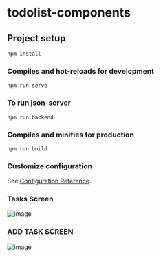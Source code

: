 # todolist-components

## Project setup
```
npm install
```

### Compiles and hot-reloads for development
```
npm run serve
```

### To run json-server
```
npm run backend
```

### Compiles and minifies for production
```
npm run build
```

### Customize configuration
See [Configuration Reference](https://cli.vuejs.org/config/).


### Tasks Screen
![image](https://user-images.githubusercontent.com/104439152/188710117-439fcaf6-9570-4cd6-b748-aec5dd1c395a.png)



### ADD TASK SCREEN
![image](https://user-images.githubusercontent.com/104439152/188690026-c778e57c-4ffe-4121-b225-37a7bf00a2ad.png)

